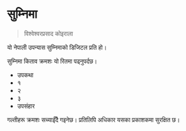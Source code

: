 # सुम्निमा
> विश्वेश्वरप्रसाद कोइराला

यो नेपाली उपन्यास सुम्निमाको डिजिटल प्रति हो।

सुम्निमा किताव क्रमशः यो रितमा पढ्नुपर्दछ।

- उपकथा
- १
- २
- ३
- उपसंहार

गल्तीहरू क्रमशः सच्याईँदै गइनेछ। प्रतिलिपि अधिकार यसका प्रकाशकमा सुरक्षित छ।

